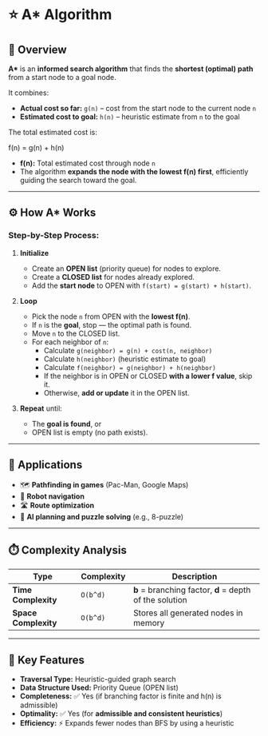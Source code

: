 # ⭐ A* Algorithm

## 🧠 Overview
**A\*** is an **informed search algorithm** that finds the **shortest (optimal) path** from a start node to a goal node.  

It combines:  
- **Actual cost so far:** `g(n)` – cost from the start node to the current node `n`  
- **Estimated cost to goal:** `h(n)` – heuristic estimate from `n` to the goal  

The total estimated cost is:  

f(n) = g(n) + h(n)


- **f(n):** Total estimated cost through node `n`  
- The algorithm **expands the node with the lowest f(n) first**, efficiently guiding the search toward the goal.

---

## ⚙️ How A* Works
### Step-by-Step Process:
1. **Initialize**
   - Create an **OPEN list** (priority queue) for nodes to explore.  
   - Create a **CLOSED list** for nodes already explored.  
   - Add the **start node** to OPEN with `f(start) = g(start) + h(start)`.  

2. **Loop**
   - Pick the node `n` from OPEN with the **lowest f(n)**.  
   - If `n` is the **goal**, stop — the optimal path is found.  
   - Move `n` to the CLOSED list.  
   - For each neighbor of `n`:
     - Calculate `g(neighbor) = g(n) + cost(n, neighbor)`  
     - Calculate `h(neighbor)` (heuristic estimate to goal)  
     - Calculate `f(neighbor) = g(neighbor) + h(neighbor)`  
     - If the neighbor is in OPEN or CLOSED **with a lower f value**, skip it.  
     - Otherwise, **add or update** it in the OPEN list.  

3. **Repeat** until:
   - The **goal is found**, or  
   - OPEN list is empty (no path exists).  

---

## 🧩 Applications
- 🗺️ **Pathfinding in games** (Pac-Man, Google Maps)  
- 🤖 **Robot navigation**  
- 🛣️ **Route optimization**  
- 🧩 **AI planning and puzzle solving** (e.g., 8-puzzle)  

---

## ⏱️ Complexity Analysis
| Type | Complexity | Description |
|------|-------------|-------------|
| **Time Complexity** | `O(b^d)` | **b** = branching factor, **d** = depth of the solution |
| **Space Complexity** | `O(b^d)` | Stores all generated nodes in memory |

---

## 🧮 Key Features
- **Traversal Type:** Heuristic-guided graph search  
- **Data Structure Used:** Priority Queue (OPEN list)  
- **Completeness:** ✅ Yes (if branching factor is finite and h(n) is admissible)  
- **Optimality:** ✅ Yes (for **admissible and consistent heuristics**)  
- **Efficiency:** ⚡ Expands fewer nodes than BFS by using a heuristic  

